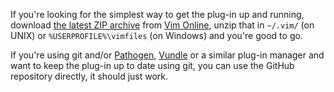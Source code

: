 If you're looking for the simplest way to get the plug-in up and running, download [the latest ZIP archive](http://peterodding.com/code/vim/downloads/pyref.zip) from [Vim Online](http://www.vim.org/scripts/script.php?script_id=3104), unzip that in `~/.vim/` (on UNIX) or `%USERPROFILE%\vimfiles` (on Windows) and you're good to go.

If you're using git and/or [Pathogen](http://www.vim.org/scripts/script.php?script_id=2332), [Vundle](https://github.com/gmarik/vundle) or a similar plug-in manager and want to keep the plug-in up to date using git, you can use the GitHub repository directly, it should just work.

